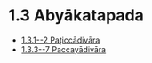 

# 1.3 Abyākatapada

* [1.3.1--2 Paṭiccādivāra](1.3/1.3.1--2.md)
* [1.3.3--7 Paccayādivāra](1.3/1.3.3--7.md)



